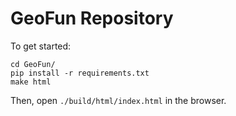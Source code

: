  # GeoFun Repository

To get started:

```
cd GeoFun/
pip install -r requirements.txt
make html
```

Then, open `./build/html/index.html` in the browser.

